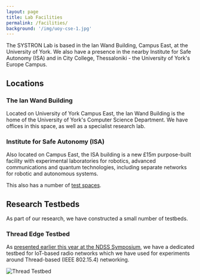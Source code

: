 ```yaml
---
layout: page
title: Lab Facilities
permalink: /facilities/
background: '/img/uoy-cse-1.jpg'
---
```


The SYSTRON Lab is based in the Ian Wand Building, Campus East, at the University of York. We also have a presence in the nearby Institute for Safe Autonomy (ISA) and in City College, Thessaloniki - the University of York's Europe Campus.

## Locations

### The Ian Wand Building

Located on University of York Campus East, the Ian Wand Building is the home of the University of York's Computer Science Department. We have offices in this space, as well as a specialist research lab.

### Institute for Safe Autonomy (ISA)

Also located on Campus East, the ISA building is a new £15m purpose-built facility with experimental laboratories for robotics, advanced communications and quantum technologies, including separate networks for robotic and autonomous systems.

This also has a number of [test spaces](https://www.york.ac.uk/safe-autonomy/facilities/laboratories-and-test-spaces/).


## Research Testbeds

As part of our research, we have constructed a small number of testbeds.

### Thread Edge Testbed

As [presented earlier this year at the NDSS Symposium](/publications/2025-evaluation-of-radio-jamming-countermeasures), we have a dedicated testbed for IoT-based radio networks which we have used for experiments around Thread-based (IEEE 802.15.4) networking.

![Thread Testbed](https://systronlab.github.io/img/posts/iot-testbed.jpg)
